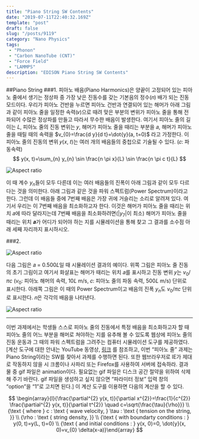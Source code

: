 ```yaml
---
title: "Piano String SW Contents"
date: "2019-07-11T22:40:32.169Z"
template: "post"
draft: false
slug: "/posts/9119"
category: "Nano Physics"
tags: 
 - "Phonon"
 - "Carbon NanoTube (CNT)"
 - "Force Field"
 - "LAMMPS" 
description: "EDISON Piano String SW Contents"
---
```



##Piano String
###1.
피아노 배음(Piano Harmonics)은 양끝이 고정되어 있는 피아노 줄에서 생기는 정상파 중 가장 낮은 진동수를 갖는 기본음의 정수(𝑛) 배가 되는 진동 모드이다. 우리가 피아노 건반을 누르면 피아노 건반과 연결되어 있는 해머가 아래 그림과 같이 피아노 줄을 일정한 속력(𝑣)으로 때려 맞은 부분의 변위가 피아노 줄을 통해 전파되어 수많은 정상파를 만들고 따라서 무수한 배음이 발생한다. 여기서 피아노 줄의 길이는 𝐿, 피아노 줄의 진동 변위는 𝑦, 해머가 피아노 줄을 때리는 부분을 𝑎, 해머가 피아노 줄을 때릴 때의 속력을 $v_{0}=\frac{d y}{d t}=\dot{y}(a, t=0)$ 라고 가정한다. 이 피아노 줄의 진동의 변위 𝑦(𝑥, 𝑡)는 여러 개의 배음들의 중첩으로 기술될 수 있다. (𝑐: 파동속력) 
$$
y(x, t)=\sum_{n} y_{n} \sin \frac{n \pi x}{L} \sin \frac{n \pi c t}{L}
$$

![Aspect ratio](/media/POST/9119/0.jpg)




이 때 계수 $y_{n}$들이 모두 다른데 이는 여러 배음들의 진폭이 아래 그림과 같이 모두 다르다는 것을 의미한다. 아래 그림과 같은 것을 파워 스펙트럼(Power Spectrum)이라고 한다. 그런데 이 배음들 중에 7번째 배음은 가장 귀에 거슬리는 소리로 알려져 있다. 여기서 우리는 이 7번째 배음을 최소화하고자 한다. 이것은 해머가 피아노 줄을 때리는 위치 𝑎에 따라 달라지는데 7번째 배음을 최소화하려면($\left|y_{7}\right|$이 최소) 해머가 피아노 줄을 때리는 위치 𝒂가 어디가 되어야 하는 지를 시뮬레이션을 통해 찾고 그 결과를 소수점 아래 세째 자리까지 표시하시오.


###2. 

![Aspect ratio](/media/POST/9119/1.jpg)

다음 그림은 𝑎 = 0.500𝐿일 때 시뮬레이션 결과의 예이다. 위쪽 그림은 피아노 줄 진동의 초기 그림이고 여기서 화살표는 해머가 때리는 위치 𝑎를 표시하고 진동 변위 𝑦는 $v_{0} / \pi c$ ($v_{0}$: 피아노 해머의 속력, 10𝐿 m/s, 𝑐: 피아노 줄의 파동 속력, 500𝐿 m/s) 단위로 표시한다. 아래쪽 그림은 이 때의 Power Spectrum이고 배음의 진폭 $y_{n}$도 $v_{0} / \pi c$ 단위로 표시한다. 𝑛은 각각의 배음을 나타낸다.

![Aspect ratio](/media/POST/9119/2.jpg)

----------------------------------------------------------------------------------------------------------------------

이번 과제에서는 학생들 스스로 피아노 줄의 진동에서 특정 배음을 최소화하고자 할 때 피아노 줄의 어느 부분을 해머로 쳐야하는 지를 유추해 볼 수 있도록 웹상에 피아노 줄의 진동 운동과 그 때의 파워 스펙트럼을 그려주는 컴퓨터 시뮬레이션 도구를 제공하였다. [계산 도구에 대한 안내는 YouTube 동영상, [링크](http://youtu.be/14yrPPjrp_U) 를 참조하고, 이번 “피아노 줄” 과제는 Piano String이라는 SW를 찾아서 과제를 수행하면 된다. 또한 웹브라우저로 IE가 제대로 작동하지 않을 시 크롬이나 사파리 또는 Firefox를 사용하여 서버에 접속하라. 결과물 중 gif 파일은 animation이다. 필요없는 gif 파일은 디스크 공간 절약을 위하여 삭제해 주기 바란다. gif 파일을 생성하고 싶지 않으면 “파라미터 정보” 입력 창의 “option”을 “1”로 고치면 된다.] 이 계산 도구를 이용하면 다음의 계산을 할 수 있다.

$$
\begin{array}{l}{\frac{\partial^{2} y(x, t)}{\partial x^{2}}=\frac{1}{c^{2}} \frac{\partial^{2} y(x, t)}{\partial t^{2}} \quad c=\sqrt{\frac{\tau}{\rho}}} \\ {\text { where } c : \text { wave velocity, } \tau : \text { tension on the string, }} \\ {\rho : \text { string density, }} \\ {\text { with boundarty conditions : } y(0, t)=y(L, t)=0} \\ {\text { and initial conditions : } y(x, 0)=0, \dot{y}(x, 0)=v_{0} \delta(x-a)}\end{array}
$$
